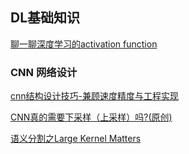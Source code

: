 ## DL基础知识

[聊一聊深度学习的activation function](https://zhuanlan.zhihu.com/p/25110450)




### CNN 网络设计

[cnn结构设计技巧-兼顾速度精度与工程实现](https://zhuanlan.zhihu.com/p/100609339)

[CNN真的需要下采样（上采样）吗?(原创)](https://zhuanlan.zhihu.com/p/94477174)

[语义分割之Large Kernel Matters](https://zhuanlan.zhihu.com/p/38055224)
